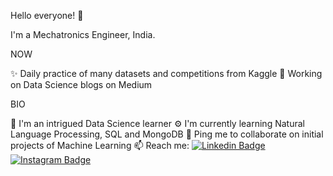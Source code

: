 Hello everyone! 👋

I'm a Mechatronics Engineer, India.

NOW

✨ Daily practice of many datasets and competitions from Kaggle
👀 Working on Data Science blogs on Medium 

BIO

🏢 I'm an intrigued Data Science learner
⚙️ I'm currently learning Natural Language Processing, SQL and MongoDB
💬 Ping me to collaborate on initial projects of Machine Learning
📫 Reach me: [![Linkedin Badge](https://img.shields.io/badge/-Aravinda_Kumar_Koteeswaran-blue?style=flat-square&logo=Linkedin&logoColor=white&link=https://www.linkedin.com/in/aravinda-kumar-koteeswaran-919892a2/)](https://www.linkedin.com/in/aravinda-kumar-koteeswaran-919892a2/)
[![Instagram Badge](https://img.shields.io/badge/-Aravinda_Kumar_Koteeswaran-e4405f?style=flat-square&logo=Instagram&logoColor=white&link=https://www.instagram.com/_beinglegend_/)](https://www.instagram.com/_beinglegend_/)
